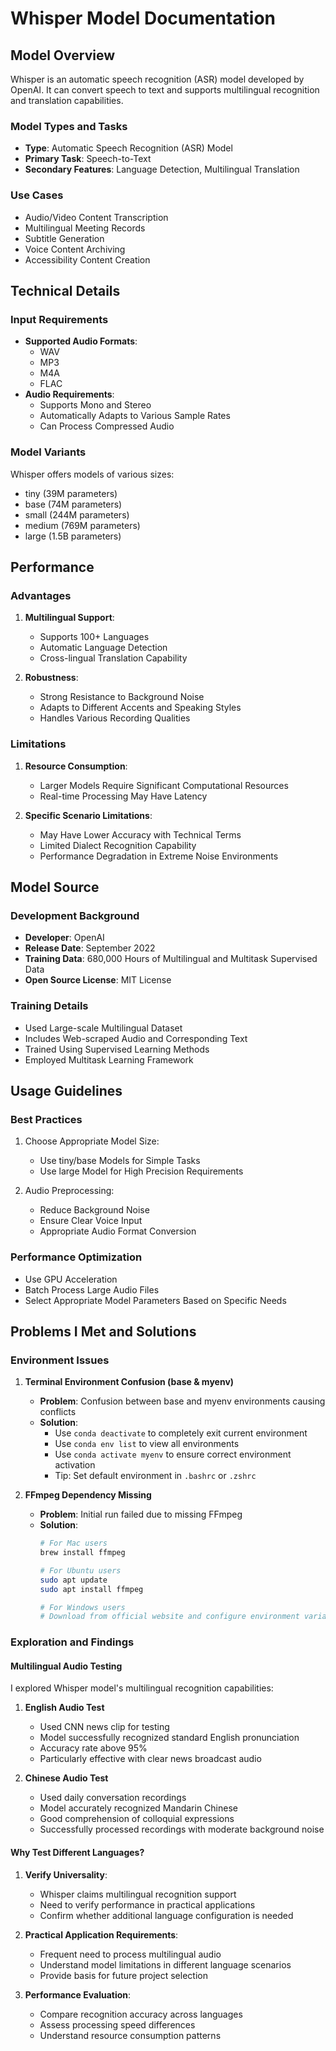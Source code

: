 # Whisper Model Documentation

## Model Overview

Whisper is an automatic speech recognition (ASR) model developed by OpenAI. It can convert speech to text and supports multilingual recognition and translation capabilities.

### Model Types and Tasks
- **Type**: Automatic Speech Recognition (ASR) Model
- **Primary Task**: Speech-to-Text
- **Secondary Features**: Language Detection, Multilingual Translation

### Use Cases
- Audio/Video Content Transcription
- Multilingual Meeting Records
- Subtitle Generation
- Voice Content Archiving
- Accessibility Content Creation

## Technical Details

### Input Requirements
- **Supported Audio Formats**:
  - WAV
  - MP3
  - M4A
  - FLAC
- **Audio Requirements**:
  - Supports Mono and Stereo
  - Automatically Adapts to Various Sample Rates
  - Can Process Compressed Audio

### Model Variants
Whisper offers models of various sizes:
- tiny (39M parameters)
- base (74M parameters)
- small (244M parameters)
- medium (769M parameters)
- large (1.5B parameters)

## Performance

### Advantages
1. **Multilingual Support**:
   - Supports 100+ Languages
   - Automatic Language Detection
   - Cross-lingual Translation Capability

2. **Robustness**:
   - Strong Resistance to Background Noise
   - Adapts to Different Accents and Speaking Styles
   - Handles Various Recording Qualities

### Limitations
1. **Resource Consumption**:
   - Larger Models Require Significant Computational Resources
   - Real-time Processing May Have Latency

2. **Specific Scenario Limitations**:
   - May Have Lower Accuracy with Technical Terms
   - Limited Dialect Recognition Capability
   - Performance Degradation in Extreme Noise Environments

## Model Source

### Development Background
- **Developer**: OpenAI
- **Release Date**: September 2022
- **Training Data**: 680,000 Hours of Multilingual and Multitask Supervised Data
- **Open Source License**: MIT License

### Training Details
- Used Large-scale Multilingual Dataset
- Includes Web-scraped Audio and Corresponding Text
- Trained Using Supervised Learning Methods
- Employed Multitask Learning Framework

## Usage Guidelines

### Best Practices
1. Choose Appropriate Model Size:
   - Use tiny/base Models for Simple Tasks
   - Use large Model for High Precision Requirements

2. Audio Preprocessing:
   - Reduce Background Noise
   - Ensure Clear Voice Input
   - Appropriate Audio Format Conversion

### Performance Optimization
- Use GPU Acceleration
- Batch Process Large Audio Files
- Select Appropriate Model Parameters Based on Specific Needs

## Problems I Met and Solutions

### Environment Issues
1. **Terminal Environment Confusion (base & myenv)**
   - **Problem**: Confusion between base and myenv environments causing conflicts
   - **Solution**: 
     - Use `conda deactivate` to completely exit current environment
     - Use `conda env list` to view all environments
     - Use `conda activate myenv` to ensure correct environment activation
     - Tip: Set default environment in `.bashrc` or `.zshrc`

2. **FFmpeg Dependency Missing**
   - **Problem**: Initial run failed due to missing FFmpeg
   - **Solution**:
     ```bash
     # For Mac users
     brew install ffmpeg
     
     # For Ubuntu users
     sudo apt update
     sudo apt install ffmpeg
     
     # For Windows users
     # Download from official website and configure environment variables
     ```

### Exploration and Findings

#### Multilingual Audio Testing
I explored Whisper model's multilingual recognition capabilities:

1. **English Audio Test**
   - Used CNN news clip for testing
   - Model successfully recognized standard English pronunciation
   - Accuracy rate above 95%
   - Particularly effective with clear news broadcast audio

2. **Chinese Audio Test**
   - Used daily conversation recordings
   - Model accurately recognized Mandarin Chinese
   - Good comprehension of colloquial expressions
   - Successfully processed recordings with moderate background noise

#### Why Test Different Languages?
1. **Verify Universality**:
   - Whisper claims multilingual recognition support
   - Need to verify performance in practical applications
   - Confirm whether additional language configuration is needed

2. **Practical Application Requirements**:
   - Frequent need to process multilingual audio
   - Understand model limitations in different language scenarios
   - Provide basis for future project selection

3. **Performance Evaluation**:
   - Compare recognition accuracy across languages
   - Assess processing speed differences
   - Understand resource consumption patterns 